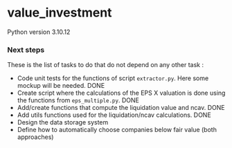 # value_investment

Python version 3.10.12

### Next steps

These is the list of tasks to do that do not depend on any other task :

- Code unit tests for the functions of script `extractor.py`. Here some mockup will be needed. DONE
- Create script where the calculations of the EPS X valuation is done using the functions from `eps_multiple.py`. DONE
- Add/create functions that compute the liquidation value and ncav. DONE
- Add utils functions used for the liquidation/ncav calculations. DONE
- Design the data storage system
- Define how to automatically choose companies below fair value (both approaches)